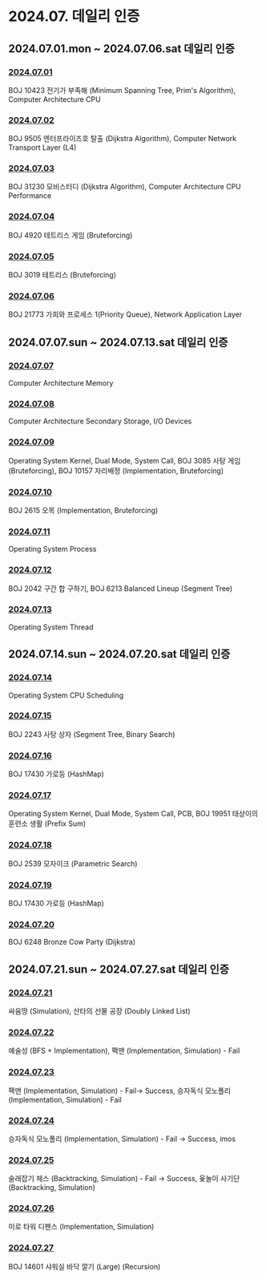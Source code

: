 # 2024.07. 데일리 인증

## 2024.07.01.mon ~ 2024.07.06.sat 데일리 인증

### [2024.07.01](https://github.com/jwelyl/daily_certification/blob/main/2024/07/01/24_07_01_daily_certification.md)
BOJ 10423 전기가 부족해 (Minimum Spanning Tree, Prim's Algorithm), Computer Architecture CPU

### [2024.07.02](https://github.com/jwelyl/daily_certification/blob/main/2024/07/02/24_07_02_daily_certification.md)
BOJ 9505 엔터프라이즈호 탈출 (Dijkstra Algorithm), Computer Network Transport Layer (L4)

### [2024.07.03](https://github.com/jwelyl/daily_certification/blob/main/2024/07/03/24_07_03_daily_certification.md)
BOJ 31230 모비스터디 (Dijkstra Algorithm), Computer Architecture CPU Performance

### [2024.07.04](https://github.com/jwelyl/daily_certification/blob/main/2024/07/04/24_07_04_daily_certification.md)
BOJ 4920 테트리스 게임 (Bruteforcing)

### [2024.07.05](https://github.com/jwelyl/daily_certification/blob/main/2024/07/05/24_07_05_daily_certification.md)
BOJ 3019 테트리스 (Bruteforcing)

### [2024.07.06](https://github.com/jwelyl/daily_certification/blob/main/2024/07/06/24_07_06_daily_certification.md)
BOJ 21773 가희와 프로세스 1(Priority Queue), Network Application Layer

## 2024.07.07.sun ~ 2024.07.13.sat 데일리 인증

### [2024.07.07](https://github.com/jwelyl/daily_certification/blob/main/2024/07/07/24_07_07_daily_certification.md)
Computer Architecture Memory

### [2024.07.08](https://github.com/jwelyl/daily_certification/blob/main/2024/07/08/24_07_08_daily_certification.md)
Computer Architecture Secondary Storage, I/O Devices

### [2024.07.09](https://github.com/jwelyl/daily_certification/blob/main/2024/07/09/24_07_09_daily_certification.md)
Operating System Kernel, Dual Mode, System Call, BOJ 3085 사탕 게임 (Bruteforcing), BOJ 10157 자리배정 (Implementation, Bruteforcing)

### [2024.07.10](https://github.com/jwelyl/daily_certification/blob/main/2024/07/10/24_07_10_daily_certification.md)
BOJ 2615 오목 (Implementation, Bruteforcing)

### [2024.07.11](https://github.com/jwelyl/daily_certification/blob/main/2024/07/11/24_07_11_daily_certification.md)
Operating System Process

### [2024.07.12](https://github.com/jwelyl/daily_certification/blob/main/2024/07/121/24_07_12_daily_certification.md)
BOJ 2042 구간 합 구하기, BOJ 6213 Balanced Lineup (Segment Tree)

### [2024.07.13](https://github.com/jwelyl/daily_certification/blob/main/2024/07/13/24_07_13_daily_certification.md)
Operating System Thread

## 2024.07.14.sun ~ 2024.07.20.sat 데일리 인증

### [2024.07.14](https://github.com/jwelyl/daily_certification/blob/main/2024/07/14/24_07_14_daily_certification.md)
Operating System CPU Scheduling

### [2024.07.15](https://github.com/jwelyl/daily_certification/blob/main/2024/07/15/24_07_15_daily_certification.md)
BOJ 2243 사탕 상자 (Segment Tree, Binary Search)

### [2024.07.16](https://github.com/jwelyl/daily_certification/blob/main/2024/07/16/24_07_16_daily_certification.md)
BOJ 17430 가로등 (HashMap)

### [2024.07.17](https://github.com/jwelyl/daily_certification/blob/main/2024/07/17/24_07_17_daily_certification.md)
Operating System Kernel, Dual Mode, System Call, PCB, BOJ 19951 태상이의 훈련소 생활 (Prefix Sum)

### [2024.07.18](https://github.com/jwelyl/daily_certification/blob/main/2024/07/18/24_07_18_daily_certification.md)
BOJ 2539 모자이크 (Parametric Search)

### [2024.07.19](https://github.com/jwelyl/daily_certification/blob/main/2024/07/19/24_07_19_daily_certification.md)
BOJ 17430 가로등 (HashMap)

### [2024.07.20](https://github.com/jwelyl/daily_certification/blob/main/2024/07/20/24_07_20_daily_certification.md)
BOJ 6248 Bronze Cow Party (Dijkstra)

## 2024.07.21.sun ~ 2024.07.27.sat 데일리 인증

### [2024.07.21](https://github.com/jwelyl/daily_certification/blob/main/2024/07/21/24_07_21_daily_certification.md)
싸움땅 (Simulation), 산타의 선물 공장 (Doubly Linked List)

### [2024.07.22](https://github.com/jwelyl/daily_certification/blob/main/2024/07/22/24_07_22_daily_certification.md)
예술성 (BFS + Implementation), 팩맨 (Implementation, Simulation) - Fail

### [2024.07.23](https://github.com/jwelyl/daily_certification/blob/main/2024/07/23/24_07_23_daily_certification.md)
팩맨 (Implementation, Simulation) - Fail-> Success, 승자독식 모노폴리 (Implementation, Simulation) - Fail

### [2024.07.24](https://github.com/jwelyl/daily_certification/blob/main/2024/07/24/24_07_24_daily_certification.md)
승자독식 모노폴리 (Implementation, Simulation) - Fail -> Success, imos

### [2024.07.25](https://github.com/jwelyl/daily_certification/blob/main/2024/07/25/24_07_25_daily_certification.md)
술래잡기 체스 (Backtracking, Simulation) - Fail -> Success, 윷놀이 사기단 (Backtracking, Simulation)

### [2024.07.26](https://github.com/jwelyl/daily_certification/blob/main/2024/07/26/24_07_26_daily_certification.md)
미로 타워 디펜스 (Implementation, Simulation)

### [2024.07.27](https://github.com/jwelyl/daily_certification/blob/main/2024/07/27/24_07_27_daily_certification.md)
BOJ 14601 샤워실 바닥 깔기 (Large) (Recursion)